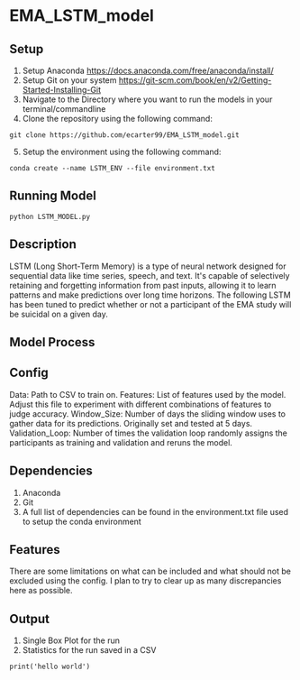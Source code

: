 # EMA_LSTM_model

## Setup
1. Setup Anaconda https://docs.anaconda.com/free/anaconda/install/
2. Setup Git on your system https://git-scm.com/book/en/v2/Getting-Started-Installing-Git
3. Navigate to the Directory where you want to run the models in your terminal/commandline
4. Clone the repository using the following command:
```
git clone https://github.com/ecarter99/EMA_LSTM_model.git
```
5. Setup the environment using the following command:
```
conda create --name LSTM_ENV --file environment.txt
```

## Running Model
```
python LSTM_MODEL.py
```

## Description
LSTM (Long Short-Term Memory) is a type of neural network designed for sequential data like time series, speech, and text. It's capable of selectively retaining and forgetting information from past inputs, allowing it to learn patterns and make predictions over long time horizons. The following LSTM has been tuned to predict whether or not a participant of the EMA study will be suicidal on a given day. 

## Model Process

## Config
Data: Path to CSV to train on.
Features: List of features used by the model. Adjust this file to experiment with different combinations of features to judge accuracy.
Window_Size: Number of days the sliding window uses to gather data for its predictions. Originally set and tested at 5 days.
Validation_Loop: Number of times the validation loop randomly assigns the participants as training and validation and reruns the model. 

## Dependencies
1. Anaconda
2. Git
3. A full list of dependencies can be found in the environment.txt file used to setup the conda environment

## Features
There are some limitations on what can be included and what should not be excluded using the config. I plan to try to clear up as many discrepancies here as possible.

## Output
1. Single Box Plot for the run
2. Statistics for the run saved in a CSV

```
print('hello world')
```
